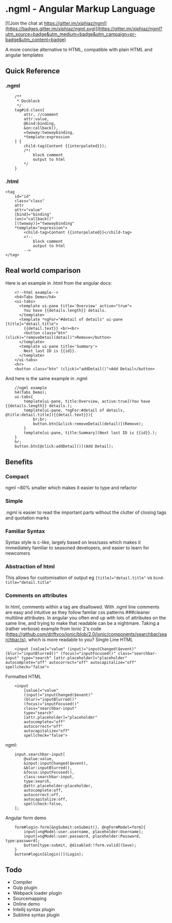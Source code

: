 # .ngml - Angular Markup Language

[![Join the chat at https://gitter.im/xiphiaz/ngml](https://badges.gitter.im/xiphiaz/ngml.svg)](https://gitter.im/xiphiaz/ngml?utm_source=badge&utm_medium=badge&utm_campaign=pr-badge&utm_content=badge)

A more concise alternative to HTML, compatible with plain HTML and angular templates

## Quick Reference

### .ngml
```
    /**
     * Docblock
     */
    tag#id.class[
        attr, //comment
        attr:value,
        @bind:binding,
        &on:callback(),
        =twoway:twowaybinding,
        *template:expression
    ] {
        child-tag(Content {{interpolated}});
        /*! 
            block comment
            output to html
        */
    }
```

### .html
```
<tag 
    id="id" 
    class="class" 
    attr 
    attr="value" 
    [bind]="binding" 
    (on)="callback()" 
    [(twoway)]="twowaybinding" 
    *template="expression">
        <child-tag>Content {{interpolated}}</child-tag>
        <!-- 
            block comment
            output to html
        -->
</tag>
```

## Real world comparison
Here is an example in .html from the angular docs:
```
    <!--html example-->
    <h4>Tabs Demo</h4>
    <ui-tabs>
      <template ui-pane title='Overview' active="true">
        You have {{details.length}} details.
      </template>
      <template *ngFor="#detail of details" ui-pane [title]="detail.title">
        {{detail.text}} <br><br>
        <button class="btn" (click)="removeDetail(detail)">Remove</button>
      </template>
      <template ui-pane title='Summary'>
        Next last ID is {{id}}.
      </template>
    </ui-tabs>
    <hr>
    <button class="btn" (click)="addDetail()">Add Detail</button>
```
And here is the same example in .ngml
```
    //ngml example
    h4(Tabs Demo);
    ui-tabs{
        template[ui-pane, title:Overview, active:true](You have {{details.length}} details.);
        template[ui-pane, *ngFor:#detail of details, @title:detail.title]({{detail.text}}){
            br;br;
            button.btn[&click:removeDetail(detail)](Remove);
        }
        template[ui-pane, title:Summary](Next last ID is {{id}}.);
    }
    hr;
    button.btn[@click:addDetail()](Add Detail);
```
## Benefits
### Compact
ngml ~80% smaller which makes it easier to type and refactor
### Simple
.ngml is easier to read the important parts without the clutter of closing tags and quotation marks
### Familiar Syntax 
Syntax style is c-like, largely based on less/sass which makes it immediately familiar to seasoned developers, and easier to learn for newcomers
### Abstraction of html
This allows for customisation of output eg `[title]="detail.title"` vs `bind-title="detail.title"`
### Comments on attributes
In html, comments within a tag are disallowed. With .ngml line comments are easy and intuitive as they follow familar css patterns
###cleaner multiline attributes. 
In angular you often end up with lots of attributes on the same line, and trying to make
 that readable can be a nightmare. 
Taking a (rather verbose) example from Ionic 2's code (https://github.com/driftyco/ionic/blob/2.0/ionic/components/searchbar/searchbar.ts), which is more readable to you?
Single Line HTML


```
    <input [value]="value" (input)="inputChanged($event)" (blur)="inputBlurred()" (focus)="inputFocused()" class="searchbar-input" type="search" [attr.placeholder]="placeholder" autocomplete="off" autocorrect="off" autocapitalize="off" spellcheck="false">
```


Formatted HTML

```
    <input 
        [value]="value" 
        (input)="inputChanged($event)" 
        (blur)="inputBlurred()" 
        (focus)="inputFocused()" 
        class="searchbar-input" 
        type="search" 
        [attr.placeholder]="placeholder" 
        autocomplete="off" 
        autocorrect="off" 
        autocapitalize="off" 
        spellcheck="false">
```

ngml:

```
    input.searchbar-input[
        @value:value,
        &input:inputChanged($event),
        &blur:inputBlurred(),
        &focus:inputFocused(), 
        class:searchbar-input,
        type:search,
        @attr.placeholder:placeholder,
        autocomplete:off,
        autocorrect:off,
        autocapitalize:off,
        spellcheck:false,
    ];
```

Angular form demo
```
    form#login-form[&ngSubmit:onSubmit(), @ngFormModel=form]{
        input[=ngModel:user.username, placeholder:Username];
        input[=ngModel:user.password, placeholder:Password, type:password];
        button[type:submit, @disabled:!form.valid](Save);
    }
    button#login[&login()](Login);
```

## Todo
* Compiler
* Gulp plugin
* Webpack loader plugin
* Sourcemapping
* Online demo
* Intellij syntax plugin
* Sublime syntax plugin
